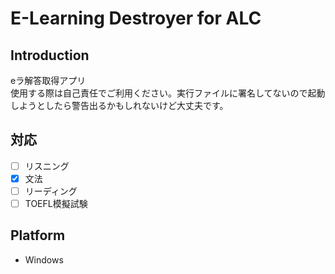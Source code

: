 # E-Learning Destroyer for ALC
## Introduction
eラ解答取得アプリ  
使用する際は自己責任でご利用ください。実行ファイルに署名してないので起動しようとしたら警告出るかもしれないけど大丈夫です。
## 対応
- [ ] リスニング
- [x] 文法
- [ ] リーディング
- [ ] TOEFL模擬試験
## Platform
- Windows